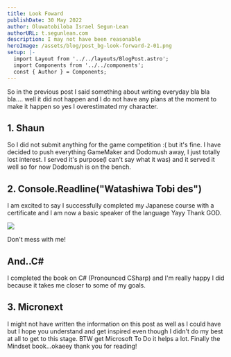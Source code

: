 ```yaml
---
title: Look Foward
publishDate: 30 May 2022
author: Oluwatobiloba Israel Segun-Lean
authorURL: t.segunlean.com
description: I may not have been reasonable
heroImage: /assets/blog/post_bg-look-forward-2-01.png
setup: |-
  import Layout from '../../layouts/BlogPost.astro';
  import Components from '../../components';
  const { Author } = Components;
---
```

So in the previous post I said something about writing everyday bla bla bla.... well it did not happen and I do not have any plans at the moment to make it happen so yes I overestimated my character.

## 1. Shaun

So I did not submit anything for the game competition :( but it's fine. I have decided to push everything GameMaker and Dodomush away, I just totally lost interest. I served it's purpose(I can't say what it was) and it served it well so for now Dodomush is on the bench.

## 2. Console.Readline("Watashiwa Tobi des")

I am excited to say I successfully completed my Japanese course with a certificate and I am now a basic speaker of the language Yayy Thank GOD. 

![](/assets/blog/iclr_certificate_tobi.png)

Don't mess with me! 

## And..C#

I completed the book on C# (Pronounced CSharp) and I'm really happy I did because it takes me closer to some of my goals. 

## 3. Micronext

I might not have written the information on this post as well as I could have but I hope you understand and get inspired even though I didn't do my best at all to get to this stage. BTW get Microsoft To Do it helps a lot. Finally the Mindset book...okaeey thank you for reading!